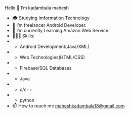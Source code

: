 <h>Hello 👋 I’m kadambala mahesh</h>
              
              
- 🎓 Studying Imformation Technology
- 👀 I’m freelancer Android Developer.
- 🌱 I’m currently Learning Amazon Web Service.
- 👨🏻‍💻 Skills:
- - Android Development(Java/XML)
- - Web Technologies(HTML/CSS)
- - Firebase/SQL Databases
- - Java
- - c/c++
- - python
-  📫 How to reach me maheshkadambala18@gmail.com
<!---
iammahesh123/iammahesh123 is a ✨ special ✨ repository because its `README.md` (this file) appears on your GitHub profile.
You can click the Preview link to take a look at your changes.
--->
